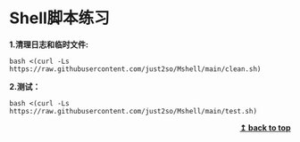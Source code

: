 # Shell脚本练习
**1.清理日志和临时文件:**            
```shell
bash <(curl -Ls https://raw.githubusercontent.com/just2so/Mshell/main/clean.sh)
```
**2.测试：**
```shell
bash <(curl -Ls https://raw.githubusercontent.com/just2so/Mshell/main/test.sh)
```
<div align="right">
    <b><a href="#top">↥ back to top</a></b>
</div>



